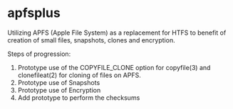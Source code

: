 # apfsplus
Utilizing APFS (Apple File System) as a replacement for HTFS to benefit of creation of small files, snapshots, clones and encryption. 

Steps of progression: 
 1. Prototype use of the COPYFILE_CLONE option for copyfile(3) and clonefileat(2) for cloning of files on APFS.
 2. Prototype use of Snapshots
 3. Prototype use of Encryption
 4. Add prototype to perform the checksums

